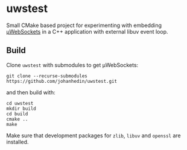 # uwstest
Small CMake based project for experimenting with embedding [µWebSockets](https://github.com/uNetworking/uWebSockets)
in a C++ application with external libuv event loop.

## Build
Clone `uwstest` with submodules to get µWebSockets:

```console
git clone --recurse-submodules https://github.com/johanhedin/uwstest.git
```

and then build with:

```console
cd uwstest
mkdir build
cd build
cmake ..
make
```

Make sure that development packages for `zlib`, `libuv` and `openssl` are installed.
